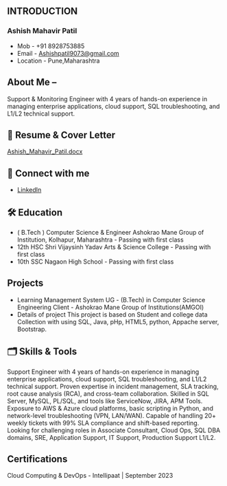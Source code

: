 ## INTRODUCTION 

   ###         Ashish Mahavir Patil
- Mob      - +91 8928753885
- Email    - Ashishpatil9073@gmail.com
- Location - Pune,Maharashtra

## About Me – 
Support & Monitoring Engineer with 4 years of hands-on experience in managing enterprise
applications, cloud support, SQL troubleshooting, and L1/L2 technical support.

## 📄 Resume & Cover Letter
[Ashish_Mahavir_Patil.docx](https://github.com/user-attachments/files/22393470/Ashish_Mahavir_Patil.docx)

## 📎 Connect with me
- [LinkedIn](https://www.linkedin.com/in/ashish-patil-4a5789281/)


## 🛠 Education
- ( B.Tech ) Computer Science & Engineer
Ashokrao Mane Group of Institution, Kolhapur, Maharashtra - 
Passing with first class
- 12th HSC
Shri Vijaysinh Yadav Arts & Science College - 
Passing with first class
- 10th SSC
Nagaon High School - 
Passing with first class

## Projects
- Learning Management System
    UG - (B.Tech) in Computer Science Engineering 
    Client - Ashokrao Mane Group of Institutions(AMGOI)
- Details of project
    This project is based on Student and college data Collection with using SQL, Java, pHp, HTML5, python, Appache server, Bootstrap.

## 🗂 Skills & Tools
Support Engineer with 4 years of hands-on experience in managing enterprise
applications, cloud support, SQL troubleshooting, and L1/L2 technical support.
Proven expertise in incident management, SLA tracking, root cause analysis
(RCA), and cross-team collaboration. Skilled in SQL Server, MySQL, PL/SQL,
and tools like ServiceNow, JIRA, APM Tools. Exposure to AWS & Azure cloud
platforms, basic scripting in Python, and network-level troubleshooting (VPN,
LAN/WAN). Capable of handling 20+ weekly tickets with 99% SLA compliance
and shift-based reporting. 
Looking for challenging roles in Associate Consultant, Cloud Ops, SQL DBA domains, SRE, Application Support, IT Support, Production
Support L1/L2.

## Certifications
Cloud Computing & DevOps - Intellipaat | September 2023


